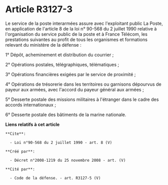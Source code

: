 # Article R3127-3

Le service de la poste interarmées assure avec l'exploitant public La Poste, en application de l'article 8 de la loi n°
90-568 du 2 juillet 1990 relative à l'organisation du service public de la poste et à France Télécom, les prestations
suivantes au profit de tous les organismes et formations relevant du ministère de la défense : 

1° Dépôt, acheminement et distribution du courrier ; 

2° Opérations postales, télégraphiques, télématiques ; 

3° Opérations financières exigées par le service de proximité ; 

4° Opérations de trésorerie dans les territoires ou garnisons dépourvus de payeur aux armées, avec l'accord du payeur général
aux armées ; 

5° Desserte postale des missions militaires à l'étranger dans le cadre des accords internationaux ; 

6° Desserte postale des bâtiments de la marine nationale.

**Liens relatifs à cet article**

	**Cite**:

	  - Loi n°90-568 du 2 juillet 1990 - art. 8 (V)

	**Créé par**:

	  - Décret n°2008-1219 du 25 novembre 2008 - art. (V)

	**Cité par**:

	  - Code de la défense. - art. R3127-5 (V)

